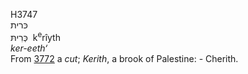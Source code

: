 <body>
  <p>H3747<br>  כּרית  <br> כְּרִיתּ  ‎  k<sup>e</sup>rı̂yth  <br><i>ker-eeth‘ </i><br>From <a href="h3772.htm">3772</a>  a <i>cut</i>; <i>Kerith</i>, a brook of Palestine: - Cherith.<br></p>
 </body>